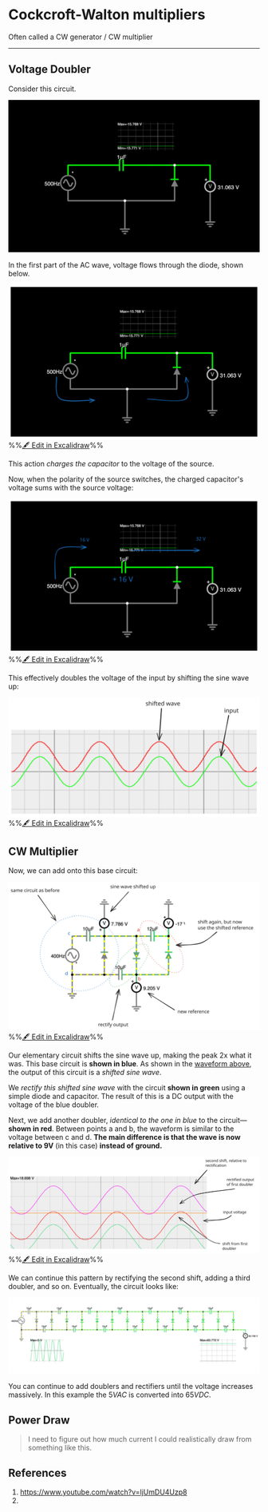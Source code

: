 # Cockcroft-Walton multipliers

Often called a CW generator / CW multiplier

---

## Voltage Doubler
Consider this circuit.

![](../Pasted%20image%2020241117205324.webp)

In the first part of the AC wave, voltage flows through the diode, shown below.

![](excalidraw-2024-11-17-20.53.56.excalidraw.svg)
%%[🖋 Edit in Excalidraw](excalidraw-2024-11-17-20.53.56.excalidraw.md)%%

This action *charges the capacitor* to the voltage of the source.

Now, when the polarity of the source switches, the charged capacitor's voltage sums with the source voltage:

![](excalidraw-2024-11-17-20.56.31.excalidraw.svg)
%%[🖋 Edit in Excalidraw](excalidraw-2024-11-17-20.56.31.excalidraw.md)%%

This effectively doubles the voltage of the input by shifting the sine wave up:

![](excalidraw-2024-11-17-20.58.17.excalidraw.svg)
%%[🖋 Edit in Excalidraw](excalidraw-2024-11-17-20.58.17.excalidraw.md)%%

## CW Multiplier

Now, we can add onto this base circuit:

![](excalidraw-2024-11-17-21.59.52.excalidraw.svg)
%%[🖋 Edit in Excalidraw](excalidraw-2024-11-17-21.59.52.excalidraw.md)%%

Our elementary circuit shifts the sine wave up, making the peak 2x what it was. This base circuit is **shown in blue**. As shown in the [waveform above](excalidraw-2024-11-17-20.58.17.excalidraw.svg), the output of this circuit is a *shifted sine wave*.

We *rectify this shifted sine wave* with the circuit **shown in green** using a simple diode and capacitor. The result of this is a DC output with the voltage of the blue doubler.

Next, we add another doubler, *identical to the one in blue* to the circuit—**shown in red**. Between points a and b, the waveform is similar to the voltage between c and d. **The main difference is that the wave is now relative to 9V** (in this case) **instead of ground.**

![](excalidraw-2024-11-17-22.09.52.excalidraw.svg)
%%[🖋 Edit in Excalidraw](excalidraw-2024-11-17-22.09.52.excalidraw.md)%%

We can continue this pattern by rectifying the second shift, adding a third doubler, and so on. Eventually, the circuit looks like:

![](../Pasted%20image%2020241117221611.webp)

You can continue to add doublers and rectifiers until the voltage increases massively. In this example the $5VAC$ is converted into $65VDC$. 

## Power Draw

> I need to figure out how much current I could realistically draw from something like this.

## References
1. https://www.youtube.com/watch?v=ljUmDU4Uzp8
2.